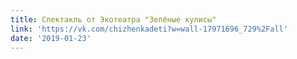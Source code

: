 ```yaml
---
title: Спектакль от Экотеатра "Зелёные кулисы"
link: 'https://vk.com/chizhenkadeti?w=wall-17971696_729%2Fall'
date: '2019-01-23'
---
```


